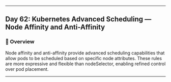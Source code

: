 ﻿---

## Day 62: Kubernetes Advanced Scheduling — Node Affinity and Anti-Affinity

### 📘 Overview

Node affinity and anti-affinity provide advanced scheduling capabilities that allow pods to be scheduled based on specific node attributes. These rules are more expressive and flexible than nodeSelector, enabling refined control over pod placement.

---
